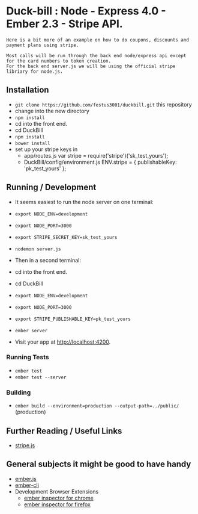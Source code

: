 # Duck-bill : Node - Express 4.0 - Ember 2.3 - Stripe API. 


	Here is a bit more of an example on how to do coupons, discounts and payment plans using stripe.

	Most calls will be run through the back end node/express api except for the card numbers to token creation.
	For the back end server.js we will be using the official stripe libriary for node.js.
		



## Installation

* `git clone https://github.com/festus3001/duckbill.git` this repository
* change into the new directory
* `npm install`
* cd into the front end.
* cd DuckBill
* `npm install`
* `bower install`
* set up your stripe keys in 
  *  app/routes.js
	var stripe = require('stripe')('sk_test_yours');
  * DuckBill/config/environment.js 
	ENV.stripe = {
        publishableKey: 'pk_test_yours'
    };


## Running / Development

* It seems easiest to run the node server on one terminal:


* `export NODE_ENV=development`
* `export NODE_PORT=3000`
* `export STRIPE_SECRET_KEY=sk_test_yours`
* `nodemon server.js`

* Then in a second terminal:
* cd into the front end.
* cd DuckBill
* `export NODE_ENV=development`
* `export NODE_PORT=3000`
* `export STRIPE_PUBLISHABLE_KEY=pk_test_yours`
* `ember server`
* Visit your app at [http://localhost:4200](http://localhost:4200).


### Running Tests

* `ember test`
* `ember test --server`

### Building

* `ember build --environment=production --output-path=../public/` (production)


## Further Reading / Useful Links
* [stripe.js](https://stripe.com/docs/api#intro)


## General subjects it might be good to have handy
* [ember.js](http://emberjs.com/)
* [ember-cli](http://www.ember-cli.com/)
* Development Browser Extensions
  * [ember inspector for chrome](https://chrome.google.com/webstore/detail/ember-inspector/bmdblncegkenkacieihfhpjfppoconhi)
  * [ember inspector for firefox](https://addons.mozilla.org/en-US/firefox/addon/ember-inspector/)

